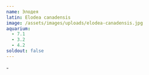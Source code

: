 ```yaml
---
name: Элодея
latin: Elodea canadensis
image: /assets/images/uploads/elodea-canadensis.jpg
aquarium:
  - 7.1
  - 3.2
  - 4.2
soldout: false
---
```

\-
